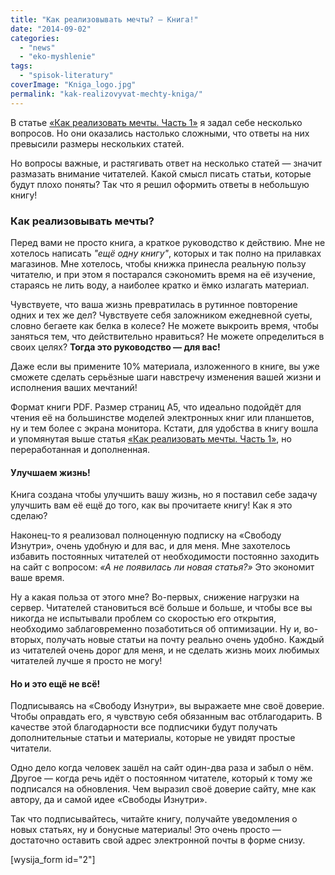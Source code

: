 ```yaml
---
title: "Как реализовывать мечты? — Книга!"
date: "2014-09-02"
categories: 
  - "news"
  - "eko-myshlenie"
tags: 
  - "spisok-literatury"
coverImage: "Kniga_logo.jpg"
permalink: "kak-realizovyvat-mechty-kniga/"
---
```


В статье [«Как реализовать мечты. Часть 1»](http://svobodaiznutri.ru/kak-realizovat-mechty-1/ "Как реализовывать мечты. Часть 1") я задал себе несколько вопросов. Но они оказались настолько сложными, что ответы на них превысили размеры нескольких статей.

Но вопросы важные, и растягивать ответ на несколько статей — значит размазать внимание читателей. Какой смысл писать статьи, которые будут плохо поняты? Так что я решил оформить ответы в небольшую книгу!

### Как реализовывать мечты?

Перед вами не просто книга, а краткое руководство к действию. Мне не хотелось написать _"ещё одну книгу"_, которых и так полно на прилавках магазинов. Мне хотелось, чтобы книжка принесла реальную пользу читателю, и при этом я постарался сэкономить время на её изучение, стараясь не лить воду, а наиболее кратко и ёмко излагать материал.

Чувствуете, что ваша жизнь превратилась в рутинное повторение одних и тех же дел? Чувствуете себя заложником ежедневной суеты, словно бегаете как белка в колесе? Не можете выкроить время, чтобы заняться тем, что действительно нравиться? Не можете определиться в своих целях? **Тогда это руководство — для вас!**

Даже если вы примените 10% материала, изложенного в книге, вы уже сможете сделать серьёзные шаги навстречу изменения вашей жизни и исполнения ваших мечтаний!

Формат книги PDF. Размер страниц А5, что идеально подойдёт для чтения её на большинстве моделей электронных книг или планшетов, ну и тем более с экрана монитора. Кстати, для удобства в книгу вошла и упомянутая выше статья [«Как реализовать мечты. Часть 1»](http://svobodaiznutri.ru/kak-realizovat-mechty-1/ "Как реализовывать мечты. Часть 1"), но переработанная и дополненная.

#### Улучшаем жизнь!

Книга создана чтобы улучшить вашу жизнь, но я поставил себе задачу улучшить вам её ещё до того, как вы прочитаете книгу! Как я это сделаю?

Наконец-то я реализовал полноценную подписку на «Свободу Изнутри», очень удобную и для вас, и для меня. Мне захотелось избавить постоянных читателей от необходимости постоянно заходить на сайт с вопросом: _«А не появилась ли новая статья?»_ Это экономит ваше время.

Ну а какая польза от этого мне? Во-первых, снижение нагрузки на сервер. Читателей становиться всё больше и больше, и чтобы все вы никогда не испытывали проблем со скоростью его открытия, необходимо заблаговременно позаботиться об оптимизации. Ну и, во-вторых, получать новые статьи на почту реально очень удобно. Каждый из читателей очень дорог для меня, и не сделать жизнь моих любимых читателей лучше я просто не могу!

#### Но и это ещё не всё!

Подписываясь на «Свободу Изнутри», вы выражаете мне своё доверие. Чтобы оправдать его, я чувствую себя обязанным вас отблагодарить. В качестве этой благодарности все подписчики будут получать дополнительные статьи и материалы, которые не увидят простые читатели.

Одно дело когда человек зашёл на сайт один-два раза и забыл о нём. Другое — когда речь идёт о постоянном читателе, который к тому же подписался на обновления. Чем выразил своё доверие сайту, мне как автору, да и самой идее «Свободы Изнутри».

Так что подписывайтесь, читайте книгу, получайте уведомления о новых статьях, ну и бонусные материалы! Это очень просто — достаточно оставить свой адрес электронной почты в форме снизу.

\[wysija\_form id="2"\]
